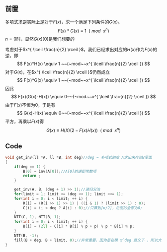## 前置

多项式求逆实际上是对于$F(x)$，求一个满足下列条件的$G(x)$。
$$
F(x)*G(x) \equiv 1 ~~(~mod~~x^n)
$$
$n=0$时，显然$G(x)[0]$是我们想要的

考虑对于$x^{ \lceil \frac{n}{2} \rceil }$，我们已经求出对应的$H(x)$作为$F(x)$的逆，即
$$
F(x)*H(x) \equiv 1 ~~(~mod~~x^{ \lceil \frac{n}{2} \rceil })
$$
对于$G(x)$，在$x^{ \lceil \frac{n}{2} \rceil }$仍然成立
$$
F(x)*G(x) \equiv 1 ~~(~mod~~x^{ \lceil \frac{n}{2} \rceil })
$$
因此
$$
F(x)(G(x)-H(x)) \equiv 0~~(~mod~~x^{ \lceil \frac{n}{2} \rceil })
$$
由于$F(x)$不恒为0，于是有
$$
G(x)-H(x) \equiv 0~~(~mod~~x^{ \lceil \frac{n}{2} \rceil })
$$
平方，再乘以$F(x)$得
$$
G(x) \equiv H(X)(2-F(x)H(x))~~(~mod~~x^{ n })
$$

## Code

``` c++
void get_inv(ll *A, ll *B, int deg)//deg = 多项式的度 A求出来存到B里面
{
    if(deg == 1) {
        B[0] = inv(A[0]);//A[0]的逆即常数项
        return ;
    }

    get_inv(A, B, (deg + 1) >> 1);//递归分治
    for(limit = 1; limit <= (deg << 1); limit <<= 1);
    for(int i = 0; i < limit; ++ i) {
        R[i] = (R[i >> 1] >> 1) | ((i & 1) ? (limit >> 1) : 0);
        C[i] = (i < deg ? A[i] : 0);//只算到⌈n/2⌉，后面的全部为0;
    }
    NTT(C, 1), NTT(B, 1);
    for(int i = 0; i < limit; ++ i) {
        B[i] = (2ll - C[i] * B[i] % p + p) % p * B[i] % p;
    }
    NTT(B, -1);
    fill(B + deg, B + limit, 0);//非常重要，因为是在模 x^deg 意义下 ，所以大于deg的置0
}

```
